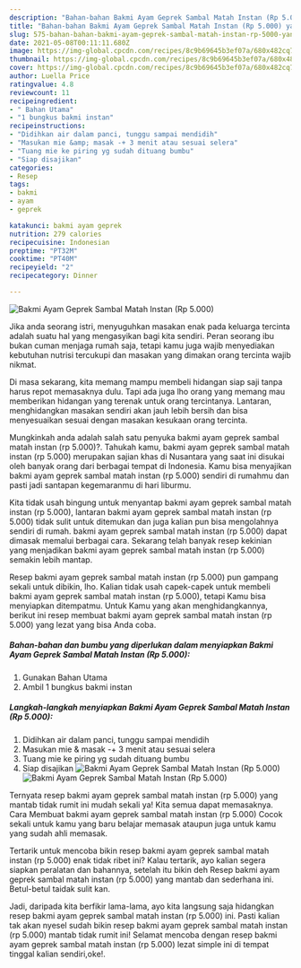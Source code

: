 ```yaml
---
description: "Bahan-bahan Bakmi Ayam Geprek Sambal Matah Instan (Rp 5.000) yang nikmat dan Mudah Dibuat"
title: "Bahan-bahan Bakmi Ayam Geprek Sambal Matah Instan (Rp 5.000) yang nikmat dan Mudah Dibuat"
slug: 575-bahan-bahan-bakmi-ayam-geprek-sambal-matah-instan-rp-5000-yang-nikmat-dan-mudah-dibuat
date: 2021-05-08T00:11:11.680Z
image: https://img-global.cpcdn.com/recipes/8c9b69645b3ef07a/680x482cq70/bakmi-ayam-geprek-sambal-matah-instan-rp-5000-foto-resep-utama.jpg
thumbnail: https://img-global.cpcdn.com/recipes/8c9b69645b3ef07a/680x482cq70/bakmi-ayam-geprek-sambal-matah-instan-rp-5000-foto-resep-utama.jpg
cover: https://img-global.cpcdn.com/recipes/8c9b69645b3ef07a/680x482cq70/bakmi-ayam-geprek-sambal-matah-instan-rp-5000-foto-resep-utama.jpg
author: Luella Price
ratingvalue: 4.8
reviewcount: 11
recipeingredient:
- " Bahan Utama"
- "1 bungkus bakmi instan"
recipeinstructions:
- "Didihkan air dalam panci, tunggu sampai mendidih"
- "Masukan mie &amp; masak -+ 3 menit atau sesuai selera"
- "Tuang mie ke piring yg sudah dituang bumbu"
- "Siap disajikan"
categories:
- Resep
tags:
- bakmi
- ayam
- geprek

katakunci: bakmi ayam geprek 
nutrition: 279 calories
recipecuisine: Indonesian
preptime: "PT32M"
cooktime: "PT40M"
recipeyield: "2"
recipecategory: Dinner

---
```



![Bakmi Ayam Geprek Sambal Matah Instan (Rp 5.000)](https://img-global.cpcdn.com/recipes/8c9b69645b3ef07a/680x482cq70/bakmi-ayam-geprek-sambal-matah-instan-rp-5000-foto-resep-utama.jpg)

Jika anda seorang istri, menyuguhkan masakan enak pada keluarga tercinta adalah suatu hal yang mengasyikan bagi kita sendiri. Peran seorang ibu bukan cuman menjaga rumah saja, tetapi kamu juga wajib menyediakan kebutuhan nutrisi tercukupi dan masakan yang dimakan orang tercinta wajib nikmat.

Di masa  sekarang, kita memang mampu membeli hidangan siap saji tanpa harus repot memasaknya dulu. Tapi ada juga lho orang yang memang mau memberikan hidangan yang terenak untuk orang tercintanya. Lantaran, menghidangkan masakan sendiri akan jauh lebih bersih dan bisa menyesuaikan sesuai dengan masakan kesukaan orang tercinta. 



Mungkinkah anda adalah salah satu penyuka bakmi ayam geprek sambal matah instan (rp 5.000)?. Tahukah kamu, bakmi ayam geprek sambal matah instan (rp 5.000) merupakan sajian khas di Nusantara yang saat ini disukai oleh banyak orang dari berbagai tempat di Indonesia. Kamu bisa menyajikan bakmi ayam geprek sambal matah instan (rp 5.000) sendiri di rumahmu dan pasti jadi santapan kegemaranmu di hari liburmu.

Kita tidak usah bingung untuk menyantap bakmi ayam geprek sambal matah instan (rp 5.000), lantaran bakmi ayam geprek sambal matah instan (rp 5.000) tidak sulit untuk ditemukan dan juga kalian pun bisa mengolahnya sendiri di rumah. bakmi ayam geprek sambal matah instan (rp 5.000) dapat dimasak memalui berbagai cara. Sekarang telah banyak resep kekinian yang menjadikan bakmi ayam geprek sambal matah instan (rp 5.000) semakin lebih mantap.

Resep bakmi ayam geprek sambal matah instan (rp 5.000) pun gampang sekali untuk dibikin, lho. Kalian tidak usah capek-capek untuk membeli bakmi ayam geprek sambal matah instan (rp 5.000), tetapi Kamu bisa menyiapkan ditempatmu. Untuk Kamu yang akan menghidangkannya, berikut ini resep membuat bakmi ayam geprek sambal matah instan (rp 5.000) yang lezat yang bisa Anda coba.

<!--inarticleads1-->

##### Bahan-bahan dan bumbu yang diperlukan dalam menyiapkan Bakmi Ayam Geprek Sambal Matah Instan (Rp 5.000):

1. Gunakan  Bahan Utama
1. Ambil 1 bungkus bakmi instan




<!--inarticleads2-->

##### Langkah-langkah menyiapkan Bakmi Ayam Geprek Sambal Matah Instan (Rp 5.000):

1. Didihkan air dalam panci, tunggu sampai mendidih
1. Masukan mie &amp; masak -+ 3 menit atau sesuai selera
1. Tuang mie ke piring yg sudah dituang bumbu
1. Siap disajikan
<img src="https://img-global.cpcdn.com/steps/5365bdb534af00d2/160x128cq70/bakmi-ayam-geprek-sambal-matah-instan-rp-5000-langkah-memasak-4-foto.jpg" alt="Bakmi Ayam Geprek Sambal Matah Instan (Rp 5.000)"><img src="https://img-global.cpcdn.com/steps/c924cefec72cb20e/160x128cq70/bakmi-ayam-geprek-sambal-matah-instan-rp-5000-langkah-memasak-4-foto.jpg" alt="Bakmi Ayam Geprek Sambal Matah Instan (Rp 5.000)">



Ternyata resep bakmi ayam geprek sambal matah instan (rp 5.000) yang mantab tidak rumit ini mudah sekali ya! Kita semua dapat memasaknya. Cara Membuat bakmi ayam geprek sambal matah instan (rp 5.000) Cocok sekali untuk kamu yang baru belajar memasak ataupun juga untuk kamu yang sudah ahli memasak.

Tertarik untuk mencoba bikin resep bakmi ayam geprek sambal matah instan (rp 5.000) enak tidak ribet ini? Kalau tertarik, ayo kalian segera siapkan peralatan dan bahannya, setelah itu bikin deh Resep bakmi ayam geprek sambal matah instan (rp 5.000) yang mantab dan sederhana ini. Betul-betul taidak sulit kan. 

Jadi, daripada kita berfikir lama-lama, ayo kita langsung saja hidangkan resep bakmi ayam geprek sambal matah instan (rp 5.000) ini. Pasti kalian tak akan nyesel sudah bikin resep bakmi ayam geprek sambal matah instan (rp 5.000) mantab tidak rumit ini! Selamat mencoba dengan resep bakmi ayam geprek sambal matah instan (rp 5.000) lezat simple ini di tempat tinggal kalian sendiri,oke!.

